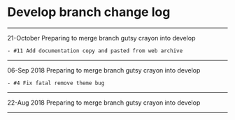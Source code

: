 # Develop branch change log

-----

21-October Preparing to merge branch gutsy crayon into develop

    - #11 Add documentation copy and pasted from web archive

-----

06-Sep 2018 Preparing to merge branch gutsy crayon into develop

    - #4 Fix fatal remove theme bug

-----

22-Aug 2018 Preparing to merge branch gutsy crayon into develop

-----
